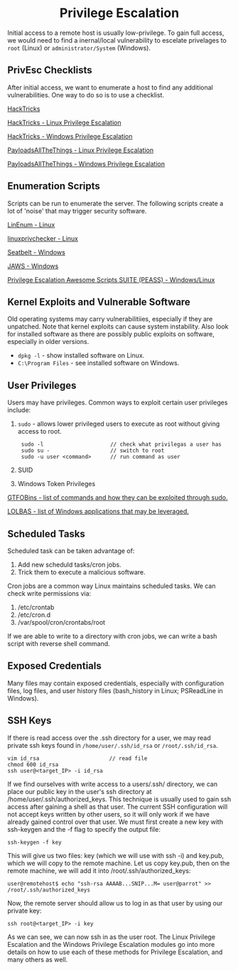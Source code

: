 # <h1 style="text-align:center">Privilege Escalation</h1>

Initial access to a remote host is usually low-privilege. To gain full access, we would need to find a inernal/local vulnerability to escelate privelages to ```root``` (Linux) or ```administrator/System``` (Windows).

## PrivEsc Checklists

After initial access, we want to enumerate a host to find any additional vulnerabilities. One way to do so is to use a checklist. 

[HackTricks](https://book.hacktricks.xyz/welcome/readme)

[HackTricks - Linux Privilege Escalation](https://book.hacktricks.xyz/linux-hardening/linux-privilege-escalation-checklist)

[HackTricks - Windows Privilege Escalation](https://book.hacktricks.xyz/windows-hardening/checklist-windows-privilege-escalation)

[PayloadsAllTheThings - Linux Privilege Escalation](https://github.com/swisskyrepo/PayloadsAllTheThings/blob/master/Methodology%20and%20Resources/Linux%20-%20Privilege%20Escalation.md)

[PayloadsAllTheThings - Windows Privilege Escalation](https://github.com/swisskyrepo/PayloadsAllTheThings/blob/master/Methodology%20and%20Resources/Windows%20-%20Privilege%20Escalation.md)

## Enumeration Scripts

Scripts can be run to enumerate the server. The following scripts create a lot of 'noise' that may trigger security software. 

[LinEnum - Linux](https://github.com/rebootuser/LinEnum)

[linuxprivchecker - Linux](https://github.com/sleventyeleven/linuxprivchecker)

[Seatbelt - Windows](https://github.com/GhostPack/Seatbelt)

[JAWS - Windows](https://github.com/411Hall/JAWS)

[Privilege Escalation Awesome Scripts SUITE (PEASS) - Windows/Linux](https://github.com/carlospolop/PEASS-ng)

## Kernel Exploits and Vulnerable Software

Old operating systems may carry vulnerabilitiies, especially if they are unpatched. Note that kernel exploits can cause system instability. Also look for installed software as there are possibly public exploits on software, especially in older versions.

* ```dpkg -l``` - show installed software on Linux.
* ```C:\Program Files``` - see installed software on Windows.

## User Privileges

Users may have privileges. Common ways to exploit certain user privileges include:
1. ```sudo``` - allows lower privileged users to execute as root without giving access to root.
        
        sudo -l                     // check what privilegas a user has
        sudo su -                   // switch to root
        sudo -u user <command>      // run command as user
        
2. SUID
3. Windows Token Privileges

[GTFOBins - list of commands and how they can be exploited through sudo.](https://gtfobins.github.io/)

[LOLBAS - list of Windows applications that may be leveraged.](https://academy.hackthebox.com/module/77/section/844)

## Scheduled Tasks

Scheduled task can be taken advantage of:

1. Add new scheduld tasks/cron jobs.
2. Trick them to execute a malicious software.

Cron jobs are a common way Linux maintains scheduled tasks. We can check write permissions via:

1. /etc/crontab
2. /etc/cron.d
3. /var/spool/cron/crontabs/root

If we are able to write to a directory with cron jobs, we can write a bash script with reverse shell command.

## Exposed Credentials

Many files may contain exposed credentials, especially with configuration files, log files, and user history files (bash_history in Linux; PSReadLine in Windows). 

## SSH Keys

If there is read access over the .ssh directory for a user, we may read private ssh keys found in ```/home/user/.ssh/id_rsa``` or ```/root/.ssh/id_rsa```. 

    vim id_rsa                      // read file
    chmod 600 id_rsa
    ssh user@<target_IP> -i id_rsa

If we find ourselves with write access to a users/.ssh/ directory, we can place our public key in the user's ssh directory at /home/user/.ssh/authorized_keys. This technique is usually used to gain ssh access after gaining a shell as that user. The current SSH configuration will not accept keys written by other users, so it will only work if we have already gained control over that user. We must first create a new key with ssh-keygen and the -f flag to specify the output file:

    ssh-keygen -f key

This will give us two files: key (which we will use with ssh -i) and key.pub, which we will copy to the remote machine. Let us copy key.pub, then on the remote machine, we will add it into /root/.ssh/authorized_keys:

    user@remotehost$ echo "ssh-rsa AAAAB...SNIP...M= user@parrot" >> /root/.ssh/authorized_keys

Now, the remote server should allow us to log in as that user by using our private key:

    ssh root@<target_IP> -i key

As we can see, we can now ssh in as the user root. The Linux Privilege Escalation and the Windows Privilege Escalation modules go into more details on how to use each of these methods for Privilege Escalation, and many others as well.

